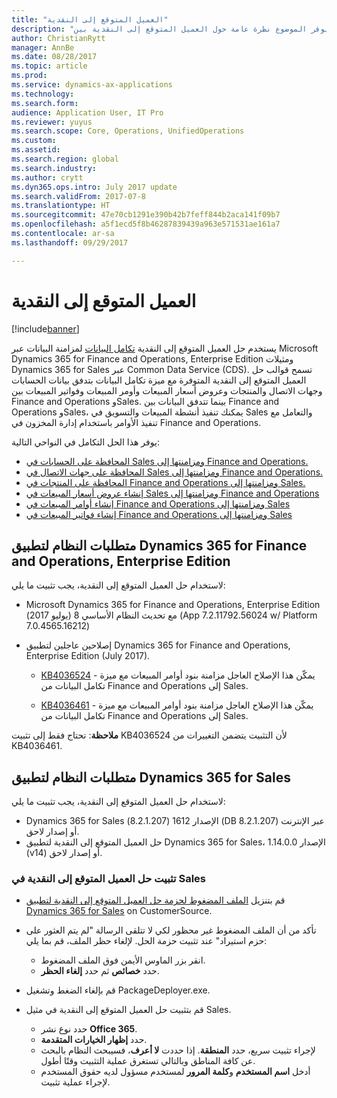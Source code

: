 ```yaml
---
title: "العميل المتوقع إلى النقدية"
description: "يوفر الموضوع نظرة عامة حول العميل المتوقع إلى النقدية بين Dynamics 365 for Finance and Operations, Enterprise Edition وDynamics 365 for Sales."
author: ChristianRytt
manager: AnnBe
ms.date: 08/28/2017
ms.topic: article
ms.prod: 
ms.service: dynamics-ax-applications
ms.technology: 
ms.search.form: 
audience: Application User, IT Pro
ms.reviewer: yuyus
ms.search.scope: Core, Operations, UnifiedOperations
ms.custom: 
ms.assetid: 
ms.search.region: global
ms.search.industry: 
ms.author: crytt
ms.dyn365.ops.intro: July 2017 update
ms.search.validFrom: 2017-07-8
ms.translationtype: HT
ms.sourcegitcommit: 47e70cb1291e390b42b7feff844b2aca141f09b7
ms.openlocfilehash: a5f1ecd5f8b46287839439a963e571531ae161a7
ms.contentlocale: ar-sa
ms.lasthandoff: 09/29/2017

---
```


# <a name="prospect-to-cash"></a>العميل المتوقع إلى النقدية  

[!include[banner](../includes/banner.md)]

يستخدم حل العميل المتوقع إلى النقدية [تكامل البيانات](/common-data-service/entity-reference/dynamics-365-integration) لمزامنة البيانات عبر Microsoft Dynamics 365 for Finance and Operations, Enterprise Edition ومثيلات Dynamics 365 for Sales عبر Common Data Service (CDS). تسمح قوالب حل العميل المتوقع إلى النقدية المتوفرة مع ميزة تكامل البيانات بتدفق بيانات الحسابات وجهات الاتصال والمنتجات وعروض أسعار المبيعات وأومر المبيعات وفواتير المبيعات بين Finance and Operations وSales. بينما تتدفق البيانات بين Finance and Operations وSales، يمكنك تنفيذ أنشطة المبيعات والتسويق في Sales والتعامل مع تنفيذ الأوامر باستخدام إدارة المخزون في Finance and Operations. 

يوفر هذا الحل التكامل في النواحي التالية: 

-   [المحافظة على الحسابات في Sales ومزامنتها إلى Finance and Operations.](accounts-template-mapping.md)
-   [المحافظة على جهات الاتصال في Sales ومزامنتها إلى Finance and Operations.](contacts-template-mapping.md)
-   [المحافظة على المنتجات في Finance and Operations ومزامنتها إلى Sales‎.](products-template-mapping.md)
-   [إنشاء عروض أسعار المبيعات في Sales ومزامنتها إلى Finance and Operations](sales-quotation-template-mapping.md)
-   [إنشاء أوامر المبيعات في Finance and Operations ومزامنتها إلى Sales](sales-order-template-mapping.md)
-   [إنشاء فواتير المبيعات في Finance and Operations ومزامنتها إلى Sales](sales-invoice-template-mapping.md)

## <a name="system-requirements-for-dynamics-365-for-finance-and-operations-enterprise-edition"></a>متطلبات النظام لتطبيق Dynamics 365 for Finance and Operations, Enterprise Edition

لاستخدام حل العميل المتوقع إلى النقدية، يجب تثبيت ما يلي:

- Microsoft Dynamics 365 for Finance and Operations, Enterprise Edition (يوليو 2017) مع تحديث النظام الأساسي 8 (App 7.2.11792.56024 w/ Platform 7.0.4565.16212)

- إصلاحين عاجلين لتطبيق Dynamics 365 for Finance and Operations, Enterprise Edition (July 2017).

    -  [KB4036524](https://fix.lcs.dynamics.com/Issue/Resolved?kb=4036524&bugId=3847504&qc=e2fcfae08b1a5d5ce9f53f330e8c212b0636c375368ff7d8d9b5ec6701523ad2) - يمكّن هذا الإصلاح العاجل مزامنة بنود أوامر المبيعات مع ميزة تكامل البيانات من Finance and Operations إلى Sales.
        
    -  [KB4036461](https://fix.lcs.dynamics.com/Issue/Resolved?kb=4036461&bugId=3847029&qc=e2fcfae08b1a5d5ce9f53f330e8c212b0636c375368ff7d8d9b5ec6701523ad2) - يمكّن هذا الإصلاح العاجل مزامنة بنود أوامر المبيعات مع ميزة تكامل البيانات من Finance and Operations إلى Sales.
    
**ملاحظة**: تحتاج فقط إلى تثبيت KB4036524 لأن التثبيت يتضمن التغييرات من KB4036461.
 
## <a name="system-requirements-for-dynamics-365-for-sales"></a>متطلبات النظام لتطبيق Dynamics 365 for Sales

لاستخدام حل العميل المتوقع إلى النقدية، يجب تثبيت ما يلي:

- Dynamics 365 for Sales الإصدار 1612 (8.2.1.207) (DB 8.2.1.207) عبر الإنترنت أو إصدار لاحق.
- حل العميل المتوقع إلى النقدية لتطبيق Dynamics 365 for Sales، الإصدار 1.14.0.0 (v14) أو إصدار لاحق.

### <a name="install-the-prospect-to-cash-solution-for-sales"></a>تثبيت حل العميل المتوقع إلى النقدية في Sales

- قم بتنزيل [الملف المضغوط لحزمة حل العميل المتوقع إلى النقدية لتطبيق Dynamics 365 for Sales](https://mbs.microsoft.com/customersource/Global/365Enterprise/downloads/product-releases/MD365FNOPENTProspectToCash) on CustomerSource.

- تأكد من أن الملف المضغوط غير محظور لكي لا تتلقى الرسالة "لم يتم العثور على حزم استيراد" عند تثبيت حزمة الحل. لإلغاء حظر الملف، قم بما يلي:

    -  انقر بزر الماوس الأيمن فوق الملف المضغوط.
    -  حدد **خصائص** ثم حدد **إلغاء الحظر**. 

- قم بإلغاء الضغط وتشغيل PackageDeployer.exe.

- قم بتثبيت حل العميل المتوقع إلى النقدية في مثيل Sales.

    - حدد نوع نشر **Office 365**.
    - حدد **إظهار الخيارات المتقدمة**.
    - لإجراء تثبيت سريع، حدد **المنطقة**. إذا حددت **لا أعرف**، فسيبحث النظام بالبحث عن كافة المناطق وبالتالي تستغرق عملية التثبيت وقتًا أطول.
    - أدخل **اسم المستخدم** و**كلمة المرور** لمستخدم مسؤول لديه حقوق المستخدم لإجراء عملية تثبيت.

